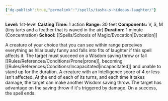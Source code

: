 ```yaml
---
{"dg-publish":true,"permalink":"/spells/tasha-s-hideous-laughter/"}
---
```


**Level:** 1st-level
**Casting Time:** 1 action
**Range:** 30 feet
**Components:** V, S, M (tiny tarts and a feather that is waved in the air)
**Duration:** 1 minute (Concentration)
**School:** [[Spells/Schools of Magic/Evocation\|Evocation]]

A creature of your choice that you can see within range perceives everything as hilariously funny and falls into fits of laughter if this spell affects it. The target must succeed on a Wisdom saving throw or fall [[Rules/References/Conditions/Prone\|prone]], becoming [[Rules/References/Conditions/Incapacitated\|incapacitated]] and unable to stand up for the duration. A creature with an Intelligence score of 4 or less isn't affected.
At the end of each of its turns, and each time it takes damage, the target can make another Wisdom saving throw. The target has advantage on the saving throw if it's triggered by damage. On a success, the spell ends.